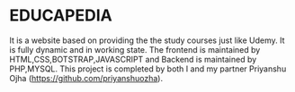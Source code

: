 # EDUCAPEDIA
It is a website based on providing the the study courses just like Udemy. It is fully dynamic and in working state. The frontend  is maintained by HTML,CSS,BOTSTRAP,JAVASCRIPT and Backend is maintained by PHP,MYSQL. This project is completed by both I and my partner Priyanshu Ojha (https://github.com/priyanshuozha).
